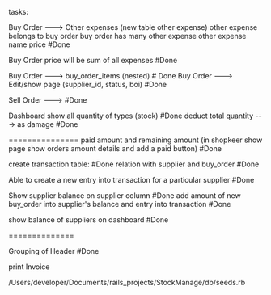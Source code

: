 tasks:

Buy Order ---> Other expenses (new table other expense)
other expense belongs to buy order
buy order has many other expense
other expense
name
price #Done

Buy Order price will be sum of all expenses #Done

Buy Order ---> buy_order_items (nested) # Done
Buy Order ---> Edit/show page (supplier_id, status, boi) #Done

Sell Order ---> #Done

Dashboard show all quantity of types (stock) #Done
deduct total quantity ---> as damage #Done

===============
paid amount and remaining amount (in shopkeer show page show orders amount details and add a paid button) #Done

create transaction table: #Done
relation with supplier and buy_order #Done

Able to create a new entry into transaction for a particular supplier #Done

Show supplier balance on supplier column #Done
add amount of new buy_order into supplier's balance and entry into transaction #Done

show balance of suppliers on dashboard #Done

==============

Grouping of Header #Done

print Invoice

/Users/developer/Documents/rails_projects/StockManage/db/seeds.rb

